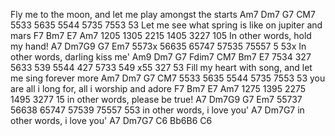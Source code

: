 Fly me to the moon, and let me play amongst the starts
Am7 Dm7 G7 CM7 
5533 5635 5544 5735 7553 53 
Let me see what spring is like on jupiter and mars
F7 Bm7 E7 Am7 1205 1305 2215 1405 3227 105 
In other words, hold my hand!
A7 Dm7G9 G7 Em7 5573x 56635 65747 57535 75557 5 53x 
In other words, darling kiss me'
Am9 Dm7 G7 Fdim7 CM7 Bm7 E7 7534 327 5633 539 5544 427 5733 549 x55 327 53 
Fill my heart with song, and let me sing forever more
Am7 Dm7 G7 CM7 
5533 5635 5544 5735 7553 53 
you are all i long for, all i worship and adore
F7 Bm7 E7 Am7 1275 1395 2275 1495 3277 15 
in other words, please be true!
A7 Dm7G9 G7 Em7 55737 56638 65747 57539 75557 553 
in other words, i love you'
A7 Dm7G7 
in other words, i love you' A7 Dm7G7 C6 Bb6B6 C6 
